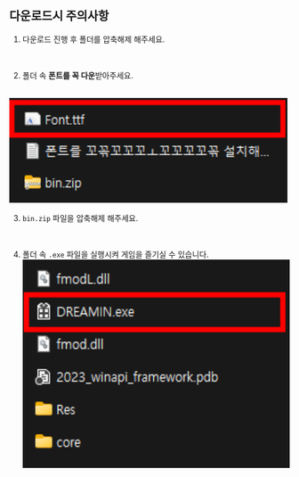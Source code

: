 ## 다운로드시 주의사항

1. 다운로드 진행 후 폴더를 압축해제 해주세요.

<br>

2. 폴더 속 **폰트를 꼭 다운**받아주세요.
<br>
<img src="DownloadInfo1.png" width="500"/>

<br>

3. `bin.zip` 파일을 압축해제 해주세요.

<br>

4. 폴더 속 `.exe` 파일을 실행시켜 게임을 즐기실 수 있습니다.
   <img src="DownloadInfo2.png" width="500"/>

